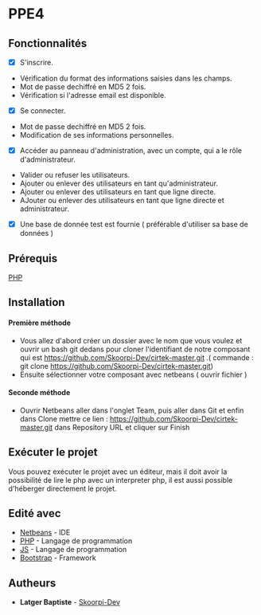 # PPE4

## Fonctionnalités

- [x] S'inscrire.
 - Vérification du format des informations saisies dans les champs.
 - Mot de passe dechiffré en MD5 2 fois.
 - Vérification si l'adresse email est disponible.
- [x] Se connecter.
 - Mot de passe dechiffré en MD5 2 fois.
 - Modification de ses informations personnelles.
- [x] Accéder au panneau d'administration, avec un compte, qui a le rôle d'administrateur.
 - Valider ou refuser les utilisateurs.
 - Ajouter ou enlever des utilisateurs en tant qu'administrateur.
 - Ajouter ou enlever des utilisateurs en tant que ligne directe.
 - AJouter ou enlever des utilisateurs en tant que ligne directe et administrateur.
- [x] Une base de donnée test est fournie ( préférable d'utiliser sa base de données )

## Prérequis

[PHP](https://windows.php.net/downloads/releases/)

## Installation 

#### Première méthode


- Vous allez d'abord créer un dossier avec le nom que vous voulez et ouvrir un bash git dedans pour cloner l'identifiant de notre composant qui est https://github.com/Skoorpi-Dev/cirtek-master.git .( commande : git clone https://github.com/Skoorpi-Dev/cirtek-master.git)
- Ensuite sélectionner votre composant avec netbeans ( ouvrir fichier )


#### Seconde méthode


- Ouvrir Netbeans aller dans l'onglet Team, puis aller dans Git et enfin dans Clone mettre ce lien : https://github.com/Skoorpi-Dev/cirtek-master.git dans Repository URL et cliquer sur Finish


## Exécuter le projet

Vous pouvez exécuter le projet avec un éditeur, mais il doit avoir la possibilité de lire le php avec un interpreter php, il est aussi possible d'héberger directement le projet.

## Edité avec

- [Netbeans](https://fr.netbeans.org/) - IDE
- [PHP](https://www.php.net/) - Langage de programmation
- [JS](https://developer.mozilla.org/fr/docs/Web/JavaScript) - Langage de programmation
- [Bootstrap](https://www.w3schools.com/) - Framework

## Autheurs

* **Latger Baptiste** - [Skoorpi-Dev](https://github.com/Skoorpi-Dev) 

